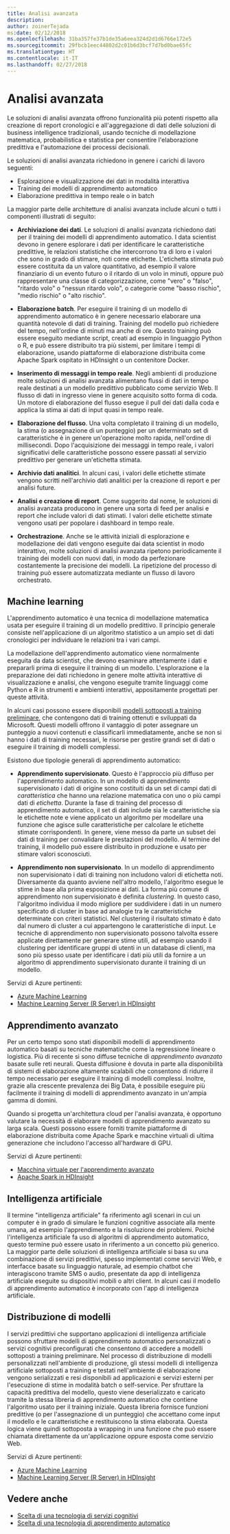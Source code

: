 ```yaml
---
title: Analisi avanzata
description: 
author: zoinerTejada
ms:date: 02/12/2018
ms.openlocfilehash: 31ba357fe37b1de35a6eea324d2d1d6766e172e5
ms.sourcegitcommit: 29fbcb1eec44802d2c01b6d3bcf7d7bd0bae65fc
ms.translationtype: HT
ms.contentlocale: it-IT
ms.lasthandoff: 02/27/2018
---
```

# <a name="advanced-analytics"></a>Analisi avanzata

Le soluzioni di analisi avanzata offrono funzionalità più potenti rispetto alla creazione di report cronologici e all'aggregazione di dati delle soluzioni di business intelligence tradizionali, usando tecniche di modellazione matematica, probabilistica e statistica per consentire l'elaborazione predittiva e l'automazione dei processi decisionali.

Le soluzioni di analisi avanzata richiedono in genere i carichi di lavoro seguenti:

* Esplorazione e visualizzazione dei dati in modalità interattiva
* Training dei modelli di apprendimento automatico
* Elaborazione predittiva in tempo reale o in batch

La maggior parte delle architetture di analisi avanzata include alcuni o tutti i componenti illustrati di seguito:

* **Archiviazione dei dati**. Le soluzioni di analisi avanzata richiedono dati per il training dei modelli di apprendimento automatico. I data scientist devono in genere esplorare i dati per identificare le caratteristiche predittive, le relazioni statistiche che intercorrono tra di loro e i valori che sono in grado di stimare, noti come etichette. L'etichetta stimata può essere costituita da un valore quantitativo, ad esempio il valore finanziario di un evento futuro o il ritardo di un volo in minuti, oppure può rappresentare una classe di categorizzazione, come "vero" o "falso", "ritardo volo" o "nessun ritardo volo", o categorie come "basso rischio", "medio rischio" o "alto rischio".

* **Elaborazione batch**. Per eseguire il training di un modello di apprendimento automatico è in genere necessario elaborare una quantità notevole di dati di training. Training del modello può richiedere del tempo, nell'ordine di minuti ma anche di ore. Questo training può essere eseguito mediante script, creati ad esempio in linguaggio Python o R, e può essere distribuito tra più sistemi, per limitare i tempi di elaborazione, usando piattaforme di elaborazione distribuita come Apache Spark ospitato in HDInsight o un contenitore Docker.

* **Inserimento di messaggi in tempo reale**. Negli ambienti di produzione molte soluzioni di analisi avanzata alimentano flussi di dati in tempo reale destinati a un modello predittivo pubblicato come servizio Web. Il flusso di dati in ingresso viene in genere acquisito sotto forma di coda. Un motore di elaborazione del flusso esegue il pull dei dati dalla coda e applica la stima ai dati di input quasi in tempo reale.  

* **Elaborazione del flusso**. Una volta completato il training di un modello, la stima (o assegnazione di un punteggio) per un determinato set di caratteristiche è in genere un'operazione molto rapida, nell'ordine di millisecondi. Dopo l'acquisizione dei messaggi in tempo reale, i valori significativi delle caratteristiche possono essere passati al servizio predittivo per generare un'etichetta stimata.

* **Archivio dati analitici**. In alcuni casi, i valori delle etichette stimate vengono scritti nell'archivio dati analitici per la creazione di report e per analisi future.

* **Analisi e creazione di report**. Come suggerito dal nome, le soluzioni di analisi avanzata producono in genere una sorta di feed per analisi e report che include valori di dati stimati. I valori delle etichette stimate vengono usati per popolare i dashboard in tempo reale.

* **Orchestrazione**. Anche se le attività iniziali di esplorazione e modellazione dei dati vengono eseguite dai data scientist in modo interattivo, molte soluzioni di analisi avanzata ripetono periodicamente il training dei modelli con nuovi dati, in modo da perfezionare costantemente la precisione dei modelli. La ripetizione del processo di training può essere automatizzata mediante un flusso di lavoro orchestrato.

## <a name="machine-learning"></a>Machine learning
L'apprendimento automatico è una tecnica di modellazione matematica usata per eseguire il training di un modello predittivo. Il principio generale consiste nell'applicazione di un algoritmo statistico a un ampio set di dati cronologici per individuare le relazioni tra i vari campi.

La modellazione dell'apprendimento automatico viene normalmente eseguita da data scientist, che devono esaminare attentamente i dati e prepararli prima di eseguire il training di un modello. L'esplorazione e la preparazione dei dati richiedono in genere molte attività interattive di visualizzazione e analisi, che vengono eseguite tramite linguaggi come Python e R in strumenti e ambienti interattivi, appositamente progettati per queste attività.

In alcuni casi possono essere disponibili [modelli sottoposti a training preliminare](/machine-learning-server/install/microsoftml-install-pretrained-models), che contengono dati di training ottenuti e sviluppati da Microsoft. Questi modelli offrono il vantaggio di poter assegnare un punteggio a nuovi contenuti e classificarli immediatamente, anche se non si hanno i dati di training necessari, le risorse per gestire grandi set di dati o eseguire il training di modelli complessi.

Esistono due tipologie generali di apprendimento automatico:

* **Apprendimento supervisionato**. Questo è l'approccio più diffuso per l'apprendimento automatico. In un modello di apprendimento supervisionato i dati di origine sono costituiti da un set di campi dati di *caratteristica* che hanno una relazione matematica con uno o più campi dati di *etichetta*. Durante la fase di training del processo di apprendimento automatico, il set di dati include sia le caratteristiche sia le etichette note e viene applicato un algoritmo per modellare una funzione che agisce sulle caratteristiche per calcolare le etichette stimate corrispondenti. In genere, viene messo da parte un subset dei dati di training per convalidare le prestazioni del modello. Al termine del training, il modello può essere distribuito in produzione e usato per stimare valori sconosciuti. 

* **Apprendimento non supervisionato**. In un modello di apprendimento non supervisionato i dati di training non includono valori di etichetta noti. Diversamente da quanto avviene nell'altro modello, l'algoritmo esegue le stime in base alla prima esposizione ai dati. La forma più comune di apprendimento non supervisionato è definita *clustering*. In questo caso, l'algoritmo individua il modo migliore per suddividere i dati in un numero specificato di cluster in base ad analogie tra le caratteristiche determinate con criteri statistici. Nel clustering il risultato stimato è dato dal numero di cluster a cui appartengono le caratteristiche di input. Le tecniche di apprendimento non supervisionato possono talvolta essere applicate direttamente per generare stime utili, ad esempio usando il clustering per identificare gruppi di utenti in un database di clienti, ma sono più spesso usate per identificare i dati più utili da fornire a un algoritmo di apprendimento supervisionato durante il training di un modello.

Servizi di Azure pertinenti:

- [Azure Machine Learning](/azure/machine-learning/)
- [Machine Learning Server (R Server) in HDInsight](/azure/hdinsight/r-server/r-server-overview)

## <a name="deep-learning"></a>Apprendimento avanzato

Per un certo tempo sono stati disponibili modelli di apprendimento automatico basati su tecniche matematiche come la regressione lineare o logistica. Più di recente si sono diffuse tecniche di *apprendimento avanzato* basate sulle reti neurali. Questa diffusione è dovuta in parte alla disponibilità di sistemi di elaborazione altamente scalabili che consentono di ridurre il tempo necessario per eseguire il training di modelli complessi. Inoltre, grazie alla crescente prevalenza dei Big Data, è possibile eseguire più facilmente il training di modelli di apprendimento avanzato in un'ampia gamma di domini.

Quando si progetta un'architettura cloud per l'analisi avanzata, è opportuno valutare la necessità di elaborare modelli di apprendimento avanzato su larga scala. Questi possono essere forniti tramite piattaforme di elaborazione distribuita come Apache Spark e macchine virtuali di ultima generazione che includono l'accesso all'hardware di GPU.

Servizi di Azure pertinenti:

- [Macchina virtuale per l'apprendimento avanzato](/azure/machine-learning/data-science-virtual-machine/deep-learning-dsvm-overview)
- [Apache Spark in HDInsight](/azure/hdinsight/spark/apache-spark-overview)

## <a name="artificial-intelligence"></a>Intelligenza artificiale

Il termine "intelligenza artificiale" fa riferimento agli scenari in cui un computer è in grado di simulare le funzioni cognitive associate alla mente umana, ad esempio l'apprendimento e la risoluzione dei problemi. Poiché l'intelligenza artificiale fa uso di algoritmi di apprendimento automatico, questo termine può essere usato in riferimento a un concetto più generico. La maggior parte delle soluzioni di intelligenza artificiale si basa su una combinazione di servizi predittivi, spesso implementati come servizi Web, e interfacce basate su linguaggio naturale, ad esempio chatbot che interagiscono tramite SMS o audio, presentate da app di intelligenza artificiale eseguite su dispositivi mobili o altri client. In alcuni casi il modello di apprendimento automatico è incorporato con l'app di intelligenza artificiale. 

## <a name="model-deployment"></a>Distribuzione di modelli

I servizi predittivi che supportano applicazioni di intelligenza artificiale possono sfruttare modelli di apprendimento automatico personalizzati o servizi cognitivi preconfigurati che consentono di accedere a modelli sottoposti a training preliminare. Nel processo di distribuzione di modelli personalizzati nell'ambiente di produzione, gli stessi modelli di intelligenza artificiale sottoposti a training e testati nell'ambiente di elaborazione vengono serializzati e resi disponibili ad applicazioni e servizi esterni per l'esecuzione di stime in modalità batch o self-service. Per sfruttare la capacità predittiva del modello, questo viene deserializzato e caricato tramite la stessa libreria di apprendimento automatico che contiene l'algoritmo usato per il training iniziale. Questa libreria fornisce funzioni predittive (o per l'assegnazione di un punteggio) che accettano come input il modello e le caratteristiche e restituiscono la stima elaborata. Questa logica viene quindi sottoposta a wrapping in una funzione che può essere chiamata direttamente da un'applicazione oppure esposta come servizio Web. 

Servizi di Azure pertinenti:

- [Azure Machine Learning](/azure/machine-learning/)
- [Machine Learning Server (R Server) in HDInsight](/azure/hdinsight/r-server/r-server-overview)


## <a name="see-also"></a>Vedere anche 

- [Scelta di una tecnologia di servizi cognitivi](../technology-choices/cognitive-services.md)
- [Scelta di una tecnologia di apprendimento automatico](../technology-choices/data-science-and-machine-learning.md)
